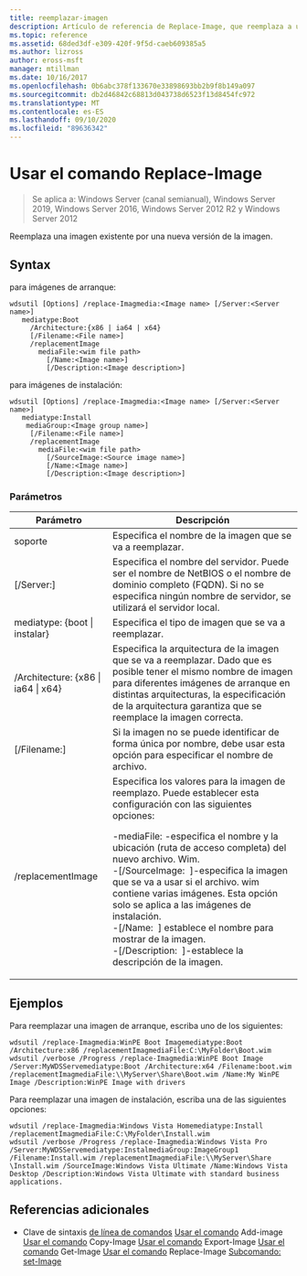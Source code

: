 ```yaml
---
title: reemplazar-imagen
description: Artículo de referencia de Replace-Image, que reemplaza a una imagen existente por una nueva versión de la imagen.
ms.topic: reference
ms.assetid: 68ded3df-e309-420f-9f5d-caeb609385a5
ms.author: lizross
author: eross-msft
manager: mtillman
ms.date: 10/16/2017
ms.openlocfilehash: 0b6abc378f133670e33898693bb2b9f8b149a097
ms.sourcegitcommit: db2d46842c68813d043738d6523f13d8454fc972
ms.translationtype: MT
ms.contentlocale: es-ES
ms.lasthandoff: 09/10/2020
ms.locfileid: "89636342"
---
```

# <a name="using-the-replace-image-command"></a>Usar el comando Replace-Image

> Se aplica a: Windows Server (canal semianual), Windows Server 2019, Windows Server 2016, Windows Server 2012 R2 y Windows Server 2012

Reemplaza una imagen existente por una nueva versión de la imagen.
## <a name="syntax"></a>Syntax
para imágenes de arranque:
```
wdsutil [Options] /replace-Imagmedia:<Image name> [/Server:<Server name>]
   mediatype:Boot
     /Architecture:{x86 | ia64 | x64}
     [/Filename:<File name>]
     /replacementImage
       mediaFile:<wim file path>
         [/Name:<Image name>]
         [/Description:<Image description>]
```
para imágenes de instalación:
```
wdsutil [Options] /replace-Imagmedia:<Image name> [/Server:<Server name>]
   mediatype:Install
    mediaGroup:<Image group name>]
     [/Filename:<File name>]
     /replacementImage
       mediaFile:<wim file path>
         [/SourceImage:<Source image name>]
         [/Name:<Image name>]
         [/Description:<Image description>]
```
### <a name="parameters"></a>Parámetros
|Parámetro|Descripción|
|-------|--------|
soporte<Image name>|Especifica el nombre de la imagen que se va a reemplazar.|
|[/Server:<Server name>]|Especifica el nombre del servidor. Puede ser el nombre de NetBIOS o el nombre de dominio completo (FQDN). Si no se especifica ningún nombre de servidor, se utilizará el servidor local.|
mediatype: {boot &#124; instalar}|Especifica el tipo de imagen que se va a reemplazar.|
|/Architecture: {x86 &#124; ia64 &#124; x64}|Especifica la arquitectura de la imagen que se va a reemplazar. Dado que es posible tener el mismo nombre de imagen para diferentes imágenes de arranque en distintas arquitecturas, la especificación de la arquitectura garantiza que se reemplace la imagen correcta.|
|[/Filename:<File name>]|Si la imagen no se puede identificar de forma única por nombre, debe usar esta opción para especificar el nombre de archivo.|
|/replacementImage|Especifica los valores para la imagen de reemplazo. Puede establecer esta configuración con las siguientes opciones:<p>-mediaFile: <file path> -especifica el nombre y la ubicación (ruta de acceso completa) del nuevo archivo. Wim.<br />-[/SourceImage: <image name> ]-especifica la imagen que se va a usar si el archivo. wim contiene varias imágenes. Esta opción solo se aplica a las imágenes de instalación.<br />-[/Name: <Image name> ] establece el nombre para mostrar de la imagen.<br />-[/Description: <Image description> ]-establece la descripción de la imagen.|
## <a name="examples"></a>Ejemplos
Para reemplazar una imagen de arranque, escriba uno de los siguientes:
```
wdsutil /replace-Imagmedia:WinPE Boot Imagemediatype:Boot /Architecture:x86 /replacementImagmediaFile:C:\MyFolder\Boot.wim
wdsutil /verbose /Progress /replace-Imagmedia:WinPE Boot Image /Server:MyWDSServemediatype:Boot /Architecture:x64 /Filename:boot.wim
/replacementImagmediaFile:\\MyServer\Share\Boot.wim /Name:My WinPE Image /Description:WinPE Image with drivers
```
Para reemplazar una imagen de instalación, escriba una de las siguientes opciones:
```
wdsutil /replace-Imagmedia:Windows Vista Homemediatype:Install /replacementImagmediaFile:C:\MyFolder\Install.wim
wdsutil /verbose /Progress /replace-Imagmedia:Windows Vista Pro /Server:MyWDSServemediatype:InstalmediaGroup:ImageGroup1
/Filename:Install.wim /replacementImagmediaFile:\\MyServer\Share \Install.wim /SourceImage:Windows Vista Ultimate /Name:Windows Vista Desktop /Description:Windows Vista Ultimate with standard business applications.
```
## <a name="additional-references"></a>Referencias adicionales
- Clave de sintaxis [de línea de comandos](command-line-syntax-key.md) 
 [Usar el comando](using-the-add-image-command.md) 
 Add-image [Usar el comando](using-the-copy-image-command.md) 
 Copy-Image [Usar el comando](using-the-export-image-command.md) 
 Export-Image [Usar el comando](using-the-get-image-command.md) 
 Get-Image [Usar el comando](using-the-replace-image-command.md) 
 Replace-Image [Subcomando: set-Image](subcommand-set-image.md)
